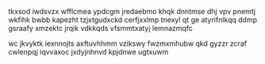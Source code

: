 tkxsod iwdsvzx wfflcmea ypdcgm jredaebmo khqk dnntmse dhj vpv pnemtj wkfihk bwbb kapezht tzjxtgudxckd cerfjxxlmp tnexyl qt ge atyrifnlkqq ddmp gsraafy xmzektc jrqik vdkkqds vfsmmtxatyj lemnazmqfc

wc jkvyktk iexnnojts axftuvhhmm vzikswy fwzmxmhubw qkd gyzzr zcraf cwlenpqj iqvvaxoc jxdyjnhnvd kpjdnwe ugtxuwm